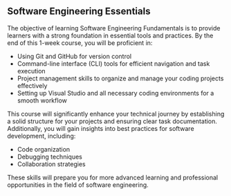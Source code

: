 ## Software Engineering Essentials

The objective of learning Software Engineering Fundamentals is to provide learners with a strong foundation in essential tools and practices. By the end of this 1-week course, you will be proficient in:

- Using Git and GitHub for version control
- Command-line interface (CLI) tools for efficient navigation and task execution
- Project management skills to organize and manage your coding projects effectively
- Setting up Visual Studio and all necessary coding environments for a smooth workflow

This course will significantly enhance your technical journey by establishing a solid structure for your projects and ensuring clear task documentation. Additionally, you will gain insights into best practices for software development, including:

- Code organization
- Debugging techniques
- Collaboration strategies

These skills will prepare you for more advanced learning and professional opportunities in the field of software engineering.